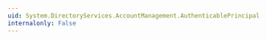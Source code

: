 ```yaml
---
uid: System.DirectoryServices.AccountManagement.AuthenticablePrincipal.UnlockAccount
internalonly: False
---
```

